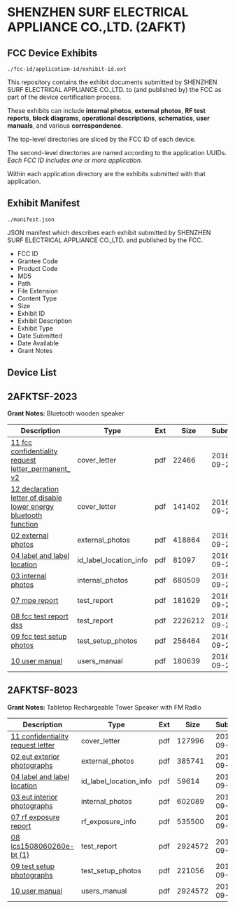 # SHENZHEN SURF ELECTRICAL APPLIANCE CO.,LTD. (2AFKT)
## FCC Device Exhibits

```
./fcc-id/application-id/exhibit-id.ext
```

This repository contains the exhibit documents submitted by SHENZHEN SURF ELECTRICAL APPLIANCE CO.,LTD. to (and published by) the FCC as part of the device certification process.

These exhibits can include **internal photos**, **external photos**, **RF test reports**, **block diagrams**, **operational descriptions**, **schematics**, **user manuals**, and various **correspondence**.

The top-level directories are sliced by the FCC ID of each device.

The second-level directories are named according to the application UUIDs. *Each FCC ID includes one or more application.*

Within each application directory are the exhibits submitted with that application. 

## Exhibit Manifest

```
./manifest.json
```

JSON manifest which describes each exhibit submitted by SHENZHEN SURF ELECTRICAL APPLIANCE CO.,LTD. and published by the FCC.

- FCC ID
- Grantee Code
- Product Code
- MD5
- Path
- File Extension
- Content Type
- Size
- Exhibit ID
- Exhibit Description
- Exhibit Type
- Date Submitted
- Date Available
- Grant Notes

## Device List
## 2AFKTSF-2023
**Grant Notes:** Bluetooth wooden speaker

| Description | Type | Ext | Size | Submitted | Available |
| ----------- | ---- | --- | ---- | --------- | --------- |
| [11 fcc confidentiality request letter_permanent_ v2](2AFKTSF-2023/a5589fa6c2447ff60f32d725bc357449/3144763.pdf) | cover_letter | pdf | 22466 | 2016-09-23 | 2016-09-23 |
| [12 declaration letter of disable lower energy bluetooth function](2AFKTSF-2023/a5589fa6c2447ff60f32d725bc357449/3144769.pdf) | cover_letter | pdf | 141402 | 2016-09-23 | 2016-09-23 |
| [02 external photos](2AFKTSF-2023/a5589fa6c2447ff60f32d725bc357449/3144772.pdf) | external_photos | pdf | 418864 | 2016-09-23 | 2016-09-23 |
| [04 label and label location](2AFKTSF-2023/a5589fa6c2447ff60f32d725bc357449/3144762.pdf) | id_label_location_info | pdf | 81097 | 2016-09-23 | 2016-09-23 |
| [03 internal photos](2AFKTSF-2023/a5589fa6c2447ff60f32d725bc357449/3144761.pdf) | internal_photos | pdf | 680509 | 2016-09-23 | 2016-09-23 |
| [07 mpe report](2AFKTSF-2023/a5589fa6c2447ff60f32d725bc357449/3144768.pdf) | test_report | pdf | 181629 | 2016-09-23 | 2016-09-23 |
| [08 fcc test report dss](2AFKTSF-2023/a5589fa6c2447ff60f32d725bc357449/3144771.pdf) | test_report | pdf | 2226212 | 2016-09-23 | 2016-09-23 |
| [09 fcc test setup photos](2AFKTSF-2023/a5589fa6c2447ff60f32d725bc357449/3144770.pdf) | test_setup_photos | pdf | 256464 | 2016-09-23 | 2016-09-23 |
| [10 user manual](2AFKTSF-2023/a5589fa6c2447ff60f32d725bc357449/3144766.pdf) | users_manual | pdf | 180639 | 2016-09-23 | 2016-09-23 |
## 2AFKTSF-8023
**Grant Notes:** Tabletop Rechargeable Tower Speaker with FM Radio

| Description | Type | Ext | Size | Submitted | Available |
| ----------- | ---- | --- | ---- | --------- | --------- |
| [11 confidentiality request letter](2AFKTSF-8023/1bd98124c8460f5e183cea0b9a7e41c2/2746811.pdf) | cover_letter | pdf | 127996 | 2015-09-14 | 2015-09-14 |
| [02 eut exterior photographs](2AFKTSF-8023/1bd98124c8460f5e183cea0b9a7e41c2/2746808.pdf) | external_photos | pdf | 385741 | 2015-09-14 | 2015-09-14 |
| [04 label and label location](2AFKTSF-8023/1bd98124c8460f5e183cea0b9a7e41c2/2746814.pdf) | id_label_location_info | pdf | 59614 | 2015-09-14 | 2015-09-14 |
| [03 eut interior photographs](2AFKTSF-8023/1bd98124c8460f5e183cea0b9a7e41c2/2746810.pdf) | internal_photos | pdf | 602089 | 2015-09-14 | 2015-09-14 |
| [07 rf exposure report](2AFKTSF-8023/1bd98124c8460f5e183cea0b9a7e41c2/2746816.pdf) | rf_exposure_info | pdf | 535500 | 2015-09-14 | 2015-09-14 |
| [08 lcs1508060260e-bt (1)](2AFKTSF-8023/1bd98124c8460f5e183cea0b9a7e41c2/2746806.pdf) | test_report | pdf | 2924572 | 2015-09-14 | 2015-09-14 |
| [09 test setup photographs](2AFKTSF-8023/1bd98124c8460f5e183cea0b9a7e41c2/2746812.pdf) | test_setup_photos | pdf | 221056 | 2015-09-14 | 2015-09-14 |
| [10 user manual](2AFKTSF-8023/1bd98124c8460f5e183cea0b9a7e41c2/2746806.pdf) | users_manual | pdf | 2924572 | 2015-09-14 | 2015-09-14 |
